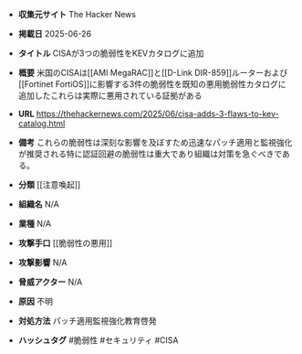 - **収集元サイト**
The Hacker News

- **掲載日**
2025-06-26

- **タイトル**
CISAが3つの脆弱性をKEVカタログに追加

- **概要**
米国のCISAは[[AMI MegaRAC]]と[[D-Link DIR-859]]ルーターおよび[[Fortinet FortiOS]]に影響する3件の脆弱性を既知の悪用脆弱性カタログに追加したこれらは実際に悪用されている証拠がある

- **URL**
https://thehackernews.com/2025/06/cisa-adds-3-flaws-to-kev-catalog.html

- **備考**
これらの脆弱性は深刻な影響を及ぼすため迅速なパッチ適用と監視強化が推奨される特に認証回避の脆弱性は重大であり組織は対策を急ぐべきである。

- **分類**
[[注意喚起]]

- **組織名**
N/A

- **業種**
N/A

- **攻撃手口**
[[脆弱性の悪用]]

- **攻撃影響**
N/A

- **脅威アクター**
N/A

- **原因**
不明

- **対処方法**
パッチ適用監視強化教育啓発

- **ハッシュタグ**
#脆弱性 #セキュリティ #CISA
